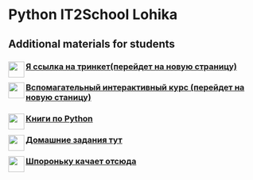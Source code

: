 # Python IT2School Lohika
## Additional materials for students  

### <a href="https://ikseek.trinket.io/python-cik-0-1#/0-1-zdravstvuj-mir/privet-python"><img src="http://s1.iconbird.com/ico/0512/WebIcons/file1337471580.png" align="left" height="32" width="32" ></a>[Я ссылка на тринкет(перейдет на новую страницу)](https://ikseek.trinket.io/python-cik-0-1#/0-1-zdravstvuj-mir/privet-python)

### <a href="http://pythontutor.ru/lessons/inout_and_arithmetic_operations/"><img src="https://dozvil.city.kharkov.ua/DocLib6/Help-icon.png" align="left" height="32" width="32" ></a> [Вспомагательный интерактивный курс (перейдет на новую станицу)](http://pythontutor.ru/lessons/inout_and_arithmetic_operations/)

### <a href="/Books"><img src="http://www.freeiconspng.com/uploads/book-icon--awesome-book-icon--softiconsm-15.png" align="left" height="32" width="32" ></a>[Книги по Python](/Books)

### <a href="/Homeworks"><img src="http://beer-taster.com/beer-icon.png" align="left" height="32" width="32" ></a>[Домашние задания тут](/Homeworks)

### <a href="/CribSheet/шпоронька.py"><img src="http://www.iconsearch.ru/ajax/download.php?icon_id=34105&size=6&format=png" align="left" height="32" width="32" ></a>[Шпороньку качает отсюда](/CribSheet/шпоронька.py)

